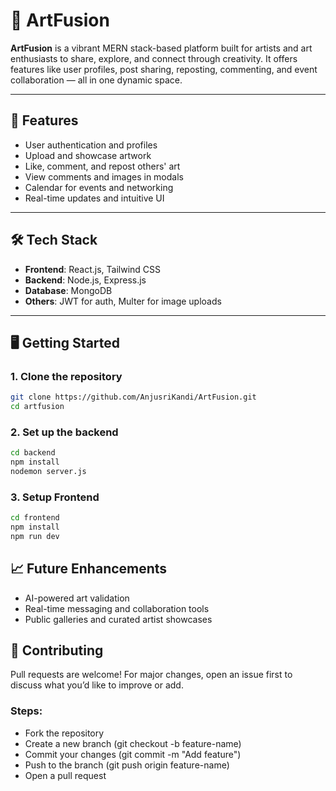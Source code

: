 # 🎨 ArtFusion

**ArtFusion** is a vibrant MERN stack-based platform built for artists and art enthusiasts to share, explore, and connect through creativity. It offers features like user profiles, post sharing, reposting, commenting, and event collaboration — all in one dynamic space.

---

## 🚀 Features

- User authentication and profiles  
- Upload and showcase artwork  
- Like, comment, and repost others' art  
- View comments and images in modals  
- Calendar for events and networking  
- Real-time updates and intuitive UI

---

## 🛠 Tech Stack

- **Frontend**: React.js, Tailwind CSS  
- **Backend**: Node.js, Express.js  
- **Database**: MongoDB  
- **Others**: JWT for auth, Multer for image uploads

---

## 🖥️ Getting Started

### 1. Clone the repository
```bash
git clone https://github.com/AnjusriKandi/ArtFusion.git
cd artfusion
```

### 2. Set up the backend
```bash
cd backend
npm install
nodemon server.js
```

### 3. Setup Frontend
```bash
cd frontend
npm install
npm run dev
```
## 📈 Future Enhancements

- AI-powered art validation
- Real-time messaging and collaboration tools
- Public galleries and curated artist showcases

## 🤝 Contributing
Pull requests are welcome!
For major changes, open an issue first to discuss what you’d like to improve or add.

### Steps:

- Fork the repository
- Create a new branch (git checkout -b feature-name)
- Commit your changes (git commit -m "Add feature")
- Push to the branch (git push origin feature-name)
- Open a pull request
